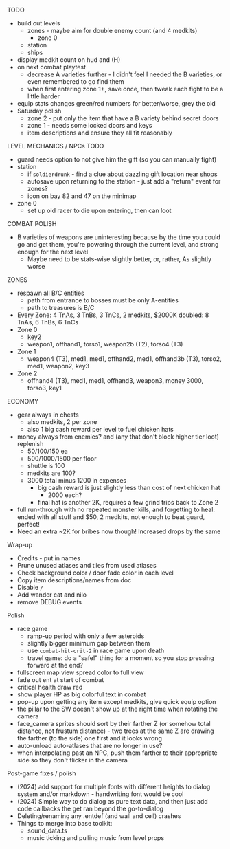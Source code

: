 TODO
* build out levels
  * zones - maybe aim for double enemy count (and 4 medkits)
    * zone 0
  * station
  * ships
* display medkit count on hud and (H)
* on next combat playtest
  * decrease A varieties further - I didn't feel I needed the B varieties, or even remembered to go find them
  * when first entering zone 1+, save once, then tweak each fight to be a little harder
* equip stats changes green/red numbers for better/worse, grey the old
* Saturday polish
  * zone 2 - put only the item that have a B variety behind secret doors
  * zone 1 - needs some locked doors and keys
  * item descriptions and ensure they all fit reasonably

LEVEL MECHANICS / NPCs TODO
  * guard needs option to not give him the gift (so you can manually fight)
  * station
    * if `soldierdrunk` - find a clue about dazzling gift location near shops
    * autosave upon returning to the station - just add a "return" event for zones?
    * icon on bay 82 and 47 on the minimap
  * zone 0
    * set up old racer to die upon entering, then can loot

COMBAT POLISH
* B varieties of weapons are uninteresting because by the time you could go and get them, you're powering through the current level, and strong enough for the next level
  * Maybe need to be stats-wise slightly better, or, rather, As slightly worse

ZONES
* respawn all B/C entities
  * path from entrance to bosses must be only A-entities
  * path to treasures is B/C
* Every Zone: 4 TnAs, 3 TnBs, 3 TnCs, 2 medkits, $2000K
  doubled: 8 TnAs, 6 TnBs, 6 TnCs
* Zone 0
  * key2
  * weapon1, offhand1, torso1, weapon2b (T2), torso4 (T3)
* Zone 1
  * weapon4 (T3), med1, med1, offhand2, med1, offhand3b (T3), torso2, med1, weapon2, key3
* Zone 2
  * offhand4 (T3), med1, med1, offhand3, weapon3, money 3000, torso3, key1

ECONOMY
* gear always in chests
  * also medkits, 2 per zone
  * also 1 big cash reward per level to fuel chicken hats
* money always from enemies? and (any that don't block higher tier loot) replenish
  * 50/100/150 ea
  * 500/1000/1500 per floor
  * shuttle is 100
  * medkits are 100?
  * 3000 total minus 1200 in expenses
    * big cash reward is just slightly less than cost of next chicken hat
      * 2000 each?
    * final hat is another 2K, requires a few grind trips back to Zone 2
* full run-through with no repeated monster kills, and forgetting to heal: ended with all stuff and $50, 2 medkits, not enough to beat guard, perfect!
* Need an extra ~2K for bribes now though! Increased drops by the same

Wrap-up
* Credits - put in names
* Prune unused atlases and tiles from used atlases
* Check background color / door fade color in each level
* Copy item descriptions/names from doc
* Disable `/`
* Add wander cat and nilo
* remove DEBUG events

Polish
* race game
  * ramp-up period with only a few asteroids
  * slightly bigger minimum gap between them
  * use `combat-hit-crit-2` in race game upon death
  * travel game: do a "safe!" thing for a moment so you stop pressing forward at the end?
* fullscreen map view spread color to full view
* fade out ent at start of combat
* critical health draw red
* show player HP as big colorful text in combat
* pop-up upon getting any item except medkits, give quick equip option
* the pillar to the SW doesn't show up at the right time when rotating the camera
* face_camera sprites should sort by their farther Z (or somehow total distance, not frustum distance) - two trees at the same Z are drawing the farther (to the side) one first and it looks wrong
* auto-unload auto-atlases that are no longer in use?
* when interpolating past an NPC, push them farther to their appropriate side so they don't flicker in the camera

Post-game fixes / polish
* (2024) add support for multiple fonts with different heights to dialog system and/or markdown - handwriting font would be cool
* (2024) Simple way to do dialog as pure text data, and then just add code callbacks the get ran beyond the go-to-dialog
* Deleting/renaming any .entdef (and wall and cell) crashes
* Things to merge into base toolkit:
  * sound_data.ts
  * music ticking and pulling music from level props
